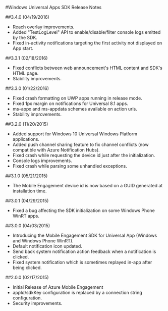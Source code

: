 <properties 
	pageTitle="Windows Universal Apps SDK Release Notes" 
	description="Azure Mobile Engagement - Windows Universal Apps SDK Release Notes"
	services="mobile-engagement" 
	documentationCenter="mobile" 
	authors="piyushjo" 
	manager="dwrede" 
	editor="" />

<tags 
	ms.service="mobile-engagement" 
	ms.workload="mobile" 
	ms.tgt_pltfrm="mobile-windows-store" 
	ms.devlang="dotnet" 
	ms.topic="article" 
	ms.date="02/29/2016" 
	ms.author="piyushjo" />

#Windows Universal Apps SDK Release Notes

##3.4.0 (04/19/2016)

-   Reach overlay improvements.
-   Added "TestLogLevel" API to enable/disable/filter console logs emitted by the SDK.
-   Fixed in-activity notifications targeting the first activity not displayed on App start.

##3.3.1 (02/18/2016)

-   Fixed conflicts between web announcement's HTML content and SDK's HTML page.
-   Stability improvements.

##3.3.0 (01/22/2016)

-   Fixed crash formatting on UWP apps running in release mode.
-   Fixed 1px margin on notifications for Universal 8.1 apps.
-   ms-appx and ms-appdata schemes available on action urls.
-   Stability improvements.

##3.2.0 (11/20/2015)

-   Added support for Windows 10 Universal Windows Platform applications.
-   Added push channel sharing feature to fix channel conflicts (now compatible with Azure Notification Hubs).
-   Fixed crash while requesting the device id just after the initialization.
-   Console logs improvements.
-   Fixed crash while parsing some unhandled exceptions.

##3.1.0 (05/21/2015)

-   The Mobile Engagement device id is now based on a GUID generated at installation time.

##3.0.1 (04/29/2015)

-   Fixed a bug affecting the SDK initialization on some Windows Phone WinRT apps.

##3.0.0 (04/03/2015)

-   Introducing the Mobile Engagement SDK for Universal App (Windows and Windows Phone WinRT).
-   Default notification icon updated.
-   Send back system notification action feedback when a notification is clicked.
-   Fixed system notification which is sometimes replayed in-app after being clicked.

##2.0.0 (02/17/2015)

-   Initial Release of Azure Mobile Engagement
-   appId/sdkKey configuration is replaced by a connection string configuration.
-   Security improvements.

 